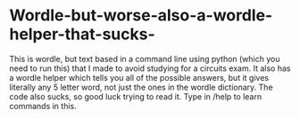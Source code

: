 # Wordle-but-worse-also-a-wordle-helper-that-sucks-

This is wordle, but text based in a command line using python (which you need to run this) that I made to avoid studying for a circuits exam. It also has a wordle helper which tells you all of the possible answers, but it gives literally any 5 letter word, not just the ones in the wordle dictionary. The code also sucks, so good luck trying to read it.
Type in /help to learn commands in this.
